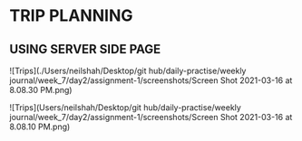 # TRIP PLANNING 

## USING SERVER SIDE PAGE

![Trips](./Users/neilshah/Desktop/git hub/daily-practise/weekly journal/week_7/day2/assignment-1/screenshots/Screen Shot 2021-03-16 at 8.08.30 PM.png)


![Trips](Users/neilshah/Desktop/git hub/daily-practise/weekly journal/week_7/day2/assignment-1/screenshots/Screen Shot 2021-03-16 at 8.08.10 PM.png)

